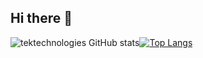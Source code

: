 ## Hi there 👋
![tektechnologies GitHub stats](https://github-readme-stats.vercel.app/api?username=tektechnologies&show_icons=true&theme=transparent)[![Top Langs](https://github-readme-stats-git-masterrstaa-rickstaa.vercel.app/api/top-langs/?username=tektechnologies)](https://github.com/tektechnologies/github-readme-stats)
